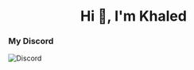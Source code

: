 <h1 align="center">Hi 👋, I'm Khaled</h1>

### My Discord
![Discord](https://discord.c99.nl/widget/theme-2/892344609584345149.png)
